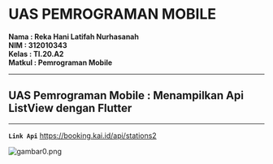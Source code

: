 # UAS PEMROGRAMAN MOBILE

**Nama    : Reka Hani Latifah Nurhasanah** <br>
**NIM     : 312010343** <br>
**Kelas   : TI.20.A2** <br>
**Matkul  : Pemrograman Mobile** <br>




<hr>

## UAS Pemrograman Mobile : Menampilkan Api ListView dengan Flutter

<hr>
 
 **`Link Api`**
 https://booking.kai.id/api/stations2




![gambar0.png](/gambar/gambar0.png) <br>